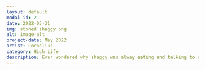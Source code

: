 ```yaml
---
layout: default
modal-id: 2
date: 2022-05-31
img: stoned shaggy.png
alt: image-alt
project-date: May 2022
artist: Cornelius
category: High Life
description: Ever wondered why shaggy was alway eating and talking to a dog!?” He was high as fck! Original Design by Corn Follow @HighLifeNFTs on Twitter Owners of these NFTs will be included in special giveaways, free airdrops from our second collection + more to come.
---
```

